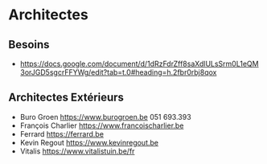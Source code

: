 # Architectes

## Besoins

- https://docs.google.com/document/d/1dRzFdrZff8saXdlULsSrm0L1eQM3orJGD5sgcrFFYWg/edit?tab=t.0#heading=h.2fbr0rbj8qox

## Architectes Extérieurs

- Buro Groen https://www.burogroen.be 051 693.393
- François Charlier https://www.francoischarlier.be
- Ferrard https://ferrard.be
- Kevin Regout https://www.kevinregout.be
- Vitalis https://www.vitalistuin.be/fr
